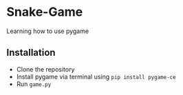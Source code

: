 # Snake-Game
Learning how to use pygame

## Installation
- Clone the repository
- Install pygame via terminal using `pip install pygame-ce`
- Run `game.py`